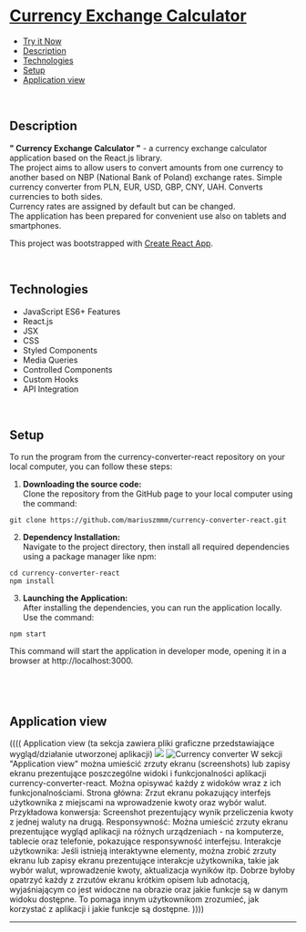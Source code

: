 # [Currency Exchange Calculator](https://mariuszmmm.github.io/currency-converter-react/)
* [Try it Now](https://mariuszmmm.github.io/currency-converter-react/)
* [Description ](#description)
* [Technologies](#technologies)
* [Setup](#setup )
* [Application view](#application-view)
<br>

## Description
<b>" Currency Exchange Calculator "</b> - a currency exchange calculator application based on the React.js library.<br>
The project aims to allow users to convert amounts from one currency to another based on NBP (National Bank of Poland) exchange rates.
Simple currency converter from PLN, EUR, USD, GBP, CNY, UAH. Converts currencies to both sides.  
Currency rates are assigned by default but can be changed.  
The application has been prepared for convenient use also on tablets and smartphones.

This project was bootstrapped with [Create React App](https://github.com/facebook/create-react-app).

<br>

## Technologies
<ul>
<li>JavaScript ES6+ Features</li>
<li>React.js</li>
<li>JSX</li>
<li>CSS</li>
<li>Styled Components</li>
<li>Media Queries</li>
<li>Controlled Components</li>
<li>Custom Hooks</li>
<li>API Integration</li>
</ul>
<br>

## Setup
To run the program from the currency-converter-react repository on your local computer, you can follow these steps:
1. <b>Downloading the source code:</b><br>
Clone the repository from the GitHub page to your local computer using the command:
  ```commandline
  git clone https://github.com/mariuszmmm/currency-converter-react.git
  ```
2. <b>Dependency Installation:</b><br>
Navigate to the project directory, then install all required dependencies using a package manager like npm:
```commandline
cd currency-converter-react
npm install
```
3. <b>Launching the Application:</b><br>
After installing the dependencies, you can run the application locally. Use the command:
```commandline
npm start
```
This command will start the application in developer mode, opening it in a browser at http://localhost:3000.
#
<br>

## Application view
((((
Application view (ta sekcja zawiera pliki graficzne przedstawiające wygląd/działanie utworzonej aplikacji)
<img src=”URL” width=”50%” height=”50%”>
![Currency converter](public/images/animation.gif)
W sekcji "Application view" można umieścić zrzuty ekranu (screenshots) lub zapisy ekranu prezentujące poszczególne widoki i funkcjonalności aplikacji currency-converter-react. Można opisywać każdy z widoków wraz z ich funkcjonalnościami.
Strona główna: Zrzut ekranu pokazujący interfejs użytkownika z miejscami na wprowadzenie kwoty oraz wybór walut.
Przykładowa konwersja: Screenshot prezentujący wynik przeliczenia kwoty z jednej waluty na drugą.
Responsywność: Można umieścić zrzuty ekranu prezentujące wygląd aplikacji na różnych urządzeniach - na komputerze, tablecie oraz telefonie, pokazujące responsywność interfejsu.
Interakcje użytkownika: Jeśli istnieją interaktywne elementy, można zrobić zrzuty ekranu lub zapisy ekranu prezentujące interakcje użytkownika, takie jak wybór walut, wprowadzenie kwoty, aktualizacja wyników itp.
Dobrze byłoby opatrzyć każdy z zrzutów ekranu krótkim opisem lub adnotacją, wyjaśniającym co jest widoczne na obrazie oraz jakie funkcje są w danym widoku dostępne. To pomaga innym użytkownikom zrozumieć, jak korzystać z aplikacji i jakie funkcje są dostępne.
))))
_________________________________________
